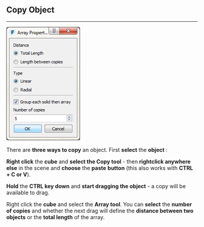 ## Copy Object
---
![](./images/c587fa65-069f-4d8c-910e-f19c8cf36aff.png) 

There are **three ways to copy** an object. First **select** the **object** :

**Right click** the **cube** and **select the Copy tool** - then **rightclick anywhere else** in the scene and **choose** the **paste**
**button** (this also works with **CTRL + C or V**).

**Hold** the **CTRL key down** and **start dragging the object** - a copy will be available to drag.

Right click the **cube** and select the **Array tool**. You can **select** the **number of copies** and whether the next drag will define the **distance between two objects** or the **total length** of the array.






